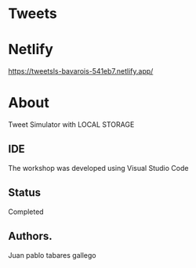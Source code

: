 # Tweets
# Netlify
https://tweetsls-bavarois-541eb7.netlify.app/
# About
Tweet Simulator with LOCAL STORAGE
## IDE
The workshop was developed using Visual Studio Code 
## Status 
Completed
## Authors.
Juan pablo tabares gallego

